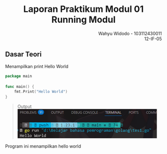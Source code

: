 # <h1 align="center">Laporan Praktikum Modul 01 <br> Running Modul</h1>
<p align="end">Wahyu Widodo - 103112430011 <br>12-IF-05</p>

## Dasar Teori

Menampilkan print Hello World


```go
package main

func main() {
	fmt.Print("Hello World")
}
```

> Output
> ![Screenshot bagian x](output/hello_world.png)

Program ini menampilkan hello world

